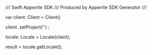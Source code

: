 /// Swift Appwrite SDK
/// Produced by Appwrite SDK Generator
///

var client: Client = Client()

client
    .setProject('')
;

locale: Locale =  Locale(client);

result = locale.getLocale();
